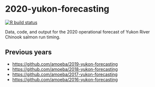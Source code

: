 2020-yukon-forecasting
======================

<!-- badges: start -->

[![R build
status](https://github.com/amoeba/2020-yukon-forecasting/workflows/R-CMD-check/badge.svg)](https://github.com/amoeba/2020-yukon-forecasting/actions)
<!-- badges: end -->

Data, code, and output for the 2020 operational forecast of Yukon River
Chinook salmon run timing.

Previous years
--------------

-   <a href="https://github.com/amoeba/2019-yukon-forecasting" class="uri">https://github.com/amoeba/2019-yukon-forecasting</a>
-   <a href="https://github.com/amoeba/2018-yukon-forecasting" class="uri">https://github.com/amoeba/2018-yukon-forecasting</a>
-   <a href="https://github.com/amoeba/2017-yukon-forecasting" class="uri">https://github.com/amoeba/2017-yukon-forecasting</a>
-   <a href="https://github.com/amoeba/2016-yukon-forecasting" class="uri">https://github.com/amoeba/2016-yukon-forecasting</a>
